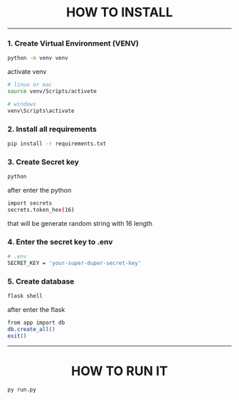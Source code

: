 <h1 align="center"> HOW TO INSTALL </h1>

---

### 1. Create Virtual Environment (VENV)

```bash
python -m venv venv
```

activate venv

```bash
# linux or mac
source venv/Scripts/activete

# windows
venv\Scripts\activate
```

### 2. Install all requirements

```bash
pip install -r requirements.txt
```

### 3. Create Secret key

```bash
python
```

after enter the python

```bash
import secrets
secrets.token_hex(16)
```

that will be generate random string with 16 length

### 4. Enter the secret key to .env

```bash
# .env
SECRET_KEY = 'your-super-duper-secret-key'
```

### 5. Create database

```bash
flask shell
```

after enter the flask

```bash
from app import db
db.create_all()
exit()
```

---

<h1 align="center"> HOW TO RUN IT </h1>

```bash
py run.py
```
